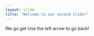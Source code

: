 ```yaml
---
layout: slide
title: "Welcome to our second slide!"
---
```

We go get
Use the left arrow to go back!
